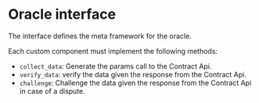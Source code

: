 # Oracle interface

The interface defines the meta framework for the oracle.

Each custom component must implement the following methods:

- `collect_data`: Generate the params call to the Contract Api.
- `verify_data`: verify the data given the response from the Contract Api.
- `challenge`: Challenge the data given the response from the Contract Api in case of a dispute.



